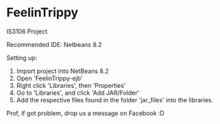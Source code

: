 # FeelinTrippy
IS3106 Project

Recommended IDE: Netbeans 8.2

Setting up:
  1. Import project into NetBeans 8.2
  2. Open 'FeelinTrippy-ejb'
  3. Right click 'Libraries', then 'Properties'
  4. Go to 'Libraries', and click 'Add JAR/Folder'
  5. Add the respective files found in the folder 'jar_files' into the libraries.
  
  
Prof, if got problem, drop us a message on Facebook :D

